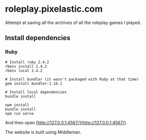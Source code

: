 # roleplay.pixelastic.com

Attempt at saving all the archives of all the roleplay games I played.

## Install dependencies

### Ruby

```
# Install ruby 2.4.2
rbenv install 2.4.2
rbenv local 2.4.2

# Install bundler (it wasn't packaged with Ruby at that time)
gem install bundler:1.16.1

# Install local dependencies
bundle install

```


```
npm install
bundle install
npm run serve
```

And then open [http://127.0.0.1:4567/](http://127.0.0.1:4567/).

The website is built using Middleman.
